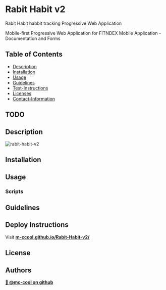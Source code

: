 # Rabit Habit v2
Rabit Habit habbit tracking Progressive Web Application

Mobile-first Progressive Web Application for FITNDEX Mobile Application - Documentation and Forms

## Table of Contents

- [Description](#description)
- [Installation](#install)
- [Usage](#usage)
- [Guidelines](#guidelines)
- [Test-Instructions](#test)
- [Licenses](#license)
- [Contact-Information](#email)

## TODO

## Description
![rabit-habit-v2](https://user-images.githubusercontent.com/101916187/208200436-69a4aca9-c555-4ccd-8dc2-833210714aeb.png)

## Installation

## Usage

### Scripts

## Guidelines

## Deploy Instructions
Visit **[ m-ccool.github.io/Rabit-Habit-v2/ ]([https://fitndex.com](https://m-ccool.github.io/Rabit-Habit-v2/))**

## License
## Authors
**[🐉 @mc-cool on github ](https://github.com/m-ccool)**


